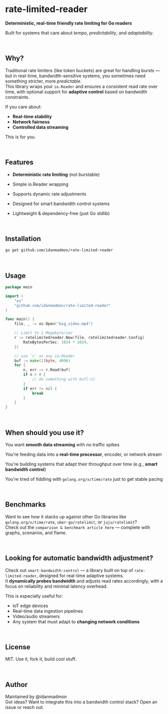 # rate-limited-reader

**Deterministic, real-time friendly rate limiting for Go readers**

Built for systems that care about _tempo_, _predictability_, and _adaptability_.

</br>


## Why?

Traditional rate limiters (like token buckets) are great for handling bursts — but in real-time, bandwidth-sensitive systems, you sometimes need something stricter, more _predictable_.
</br>
This library wraps your `io.Reader` and ensures a consistent read rate over time, with optional support for **adaptive control** based on bandwidth constraints.

If you care about:
- **Real-time stability**
- **Network fairness**
- **Controlled data streaming**

This is for you.

</br>


## Features

- **Deterministic rate limiting** (not burstable)

- Simple io.Reader wrapping

- Supports dynamic rate adjustments

- Designed for smart bandwidth control systems

- Lightweight & dependency-free (just Go stdlib)

</br>


## Installation

```bash
go get github.com/idanmadmon/rate-limited-reader
```

</br>

## Usage

```Go
package main

import (
    "os"
    "github.com/idanmadmon/rate-limited-reader"
)

func main() {
    file, _ := os.Open("big_video.mp4")

    // Limit to 1 Megabyte/sec
    r := ratelimitedreader.New(file, ratelimitedreader.Config{
        RateBytesPerSec: 1024 * 1024,
    })

    // use `r` as any io.Reader
    buf := make([]byte, 4096)
    for {
        n, err := r.Read(buf)
        if n > 0 {
            // do something with buf[:n]
        }
        if err != nil {
            break
        }
    }
}
```

</br>


## When should you use it?

You want **smooth data streaming** with no traffic spikes

You're feeding data into a **real-time processor**, encoder, or network stream

You're building systems that adapt their throughput over time (e.g., **smart bandwidth control**)

You're tired of fiddling with `golang.org/x/time/rate` just to get stable pacing

</br>


## Benchmarks

Want to see how it stacks up against other Go libraries like `golang.org/x/time/rate`, `uber-go/ratelimit`, or `juju/ratelimit`?
</br>
Check out the `comparison & benchmark article here` — complete with graphs, scenarios, and flame.

</br>


## Looking for automatic bandwidth adjustment?

Check out `smart-bandwidth-control` — a library built on top of `rate-limited-reader`, designed for real-time adaptive systems.
</br>
It **dynamically probes bandwidth** and adjusts read rates accordingly, with a focus on reliability and minimal latency overhead.

This is especially useful for:
- IoT edge devices
- Real-time data ingestion pipelines
- Video/audio streamers
- Any system that must adapt to **changing network conditions**


</br>

## License

MIT. Use it, fork it, build cool stuff.

</br>


## Author

Maintained by @idanmadmon
</br>
Got ideas? Want to integrate this into a bandwidth control stack? Open an issue or reach out.
